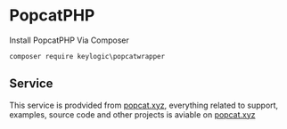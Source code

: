 # PopcatPHP
Install PopcatPHP Via Composer

```
composer require keylogic\popcatwrapper
```

## Service
This service is prodvided from [popcat.xyz](https://api.popcat.xyz), everything related to support, examples, source code and other projects is aviable on [popcat.xyz](https://popcat.xyz)
